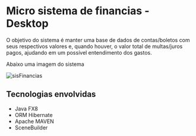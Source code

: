 # Micro sistema de financias - Desktop

O objetivo do sistema é manter uma base de dados de contas/boletos com seus respectivos valores e, quando houver, o valor total de multas/juros pagos, ajudando em um possível entendimento dos gastos.

Abaixo uma imagem do sistema

![sisFinancias](https://github.com/RodolfoHerman/sistema-de-financias-em-java-fx8/blob/master/programa.png)

## Tecnologias envolvidas

- Java FX8
- ORM Hibernate
- Apache MAVEN
- SceneBuilder
